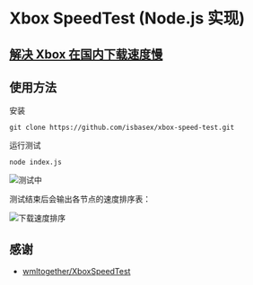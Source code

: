 # Xbox SpeedTest (Node.js 实现)

## [解决 Xbox 在国内下载速度慢](https://baiyun.me/fix-slow-xbox-download-speed)

## 使用方法

安装

```shell
git clone https://github.com/isbasex/xbox-speed-test.git
```

运行测试

```shell
node index.js
```

![测试中](https://i.isbase.me/resource/uPic/20211023022010-A0LGxu.jpg)

测试结束后会输出各节点的速度排序表：

![下载速度排序](https://i.isbase.me/resource/uPic/20211023023740-W58qdL.jpg)


## 感谢

- [wmltogether/XboxSpeedTest](https://github.com/wmltogether/XboxSpeedTest)
